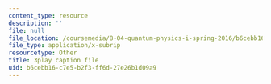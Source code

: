 ```yaml
---
content_type: resource
description: ''
file: null
file_location: /coursemedia/8-04-quantum-physics-i-spring-2016/b6cebb16c7e5b2f3ff6d27e26b1d09a9_sxzFpOsvfgU.srt
file_type: application/x-subrip
resourcetype: Other
title: 3play caption file
uid: b6cebb16-c7e5-b2f3-ff6d-27e26b1d09a9
---
```


